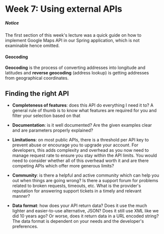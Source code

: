 # Week 7: Using external APIs

##### Notice
The first section of this week's lecture was a quick guide on how to implement Google Maps API in our Spring application, which is not examinable hence omitted.

#### Geocoding
**Geocoding** is the process of converting addresses into longitude and latitudes and **reverse geocoding** (address lookup) is getting addresses from geographical coordinates.

## Finding the right API

- **Completeness of features**: does this API do everything I need it to? A general rule of thumb is to know what features are required for you and filter your selection based on that

- **Documentation**: is it well documented? Are the given examples clear and are parameters properly explained?

- **Limitations**: on most public APIs, there is a threshold per API key to prevent abuse or encourage you to upgrade your account. For developers, this adds complexity and overhead as you now need to manage request rate to ensure you stay within the API limits. You would need to consider whether all of this overhead worth it and are there competing APIs which offer more generous limits?

- **Community**: is there a helpful and active community which can help you out when things are going wrong? Is there a support forum for problems related to broken requests, timeouts, etc. What is the provider's reputation for answering support tickets in a timely and relevant manner?

- **Data format**: how does your API return data? Does it use the much lighter and easier-to-use alternative, JSON? Does it still use XML like we did 10 years ago? Or worse, does it return data in a URL encoded string? The data format is dependent on your needs and the developer's preferences.

